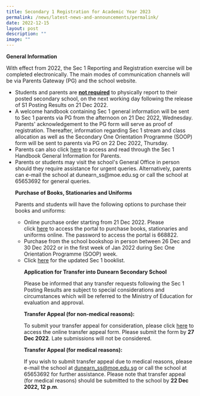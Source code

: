 ```yaml
---
title: Secondary 1 Registration for Academic Year 2023
permalink: /news/latest-news-and-announcements/permalink/
date: 2022-12-15
layout: post
description: ""
image: ""
---
```

<p><strong>General Information</strong></p>

<p>With effect from 2022, the Sec 1 Reporting and Registration exercise will be completed electronically. The main modes of communication channels will be via Parents Gateway (PG) and the school website.

<ul>
<li>Students and parents are&nbsp;<strong><u>not required</u></strong>&nbsp;to physically report to their posted secondary school, on the next working day following the release of S1 Posting Results on 21 Dec 2022. 
	
<li>A welcome handbook containing Sec 1 general information will be sent to Sec 1 parents via PG from the afternoon on 21 Dec 2022, Wednesday.  Parents' acknowledgement to the PG form will serve as proof of registration. Thereafter, information regarding Sec 1 stream and class allocation as well as the Secondary One Orientation Programme (SOOP) form will be sent to parents via PG on 22 Dec 2022, Thursday.</li>
	
<li>Parents can also click <a href="https://drive.google.com/file/d/1QkedYgOZJOyD1TH4ARGb957o6VPhDjN-/view?usp=drivesdk">here</a> to access and read through the Sec 1 Handbook General Information for Parents.
	
<li>Parents or students may visit the school's General Office in person should they require assistance for urgent queries. Alternatively, parents can e-mail the school at dunearn_ss@moe.edu.sg or call the school at 65653692 for general queries. 
<br>
<p><strong>Purchase of Books, Stationaries and Uniforms</strong></p>
<p>Parents and students will have the following options to purchase their books and uniforms:
<ul>
<li>Online purchase order starting from 21 Dec 2022. Please click&nbsp;<a href="https://dyeducation.net/">here</a>&nbsp;to access the portal to purchase books, stationaries and uniforms online. The password to access the portal is 668822.&nbsp;</li>

<li>Purchase from the school bookshop in person between 26 Dec and 30 Dec 2022 or in the first week of Jan 2022 during Sec One Orientation Programme (SOOP) week. </li>
	
<li>Click <a href="https://drive.google.com/file/d/1FfJred5rucl17ergvmMKJT3JULsx1mii/view">here</a> for the updated Sec 1 booklist.
<br>
<p><strong>Application for Transfer into Dunearn Secondary School</strong></p>
<p>Please be informed that any transfer requests following the Sec 1 Posting Results are subject to special considerations and circumstances which will be referred to the Ministry of Education for evaluation and approval. </p>
	
**Transfer Appeal (for non-medical reasons):**
	

To submit your transfer appeal for consideration, please click [here](https://form.gov.sg/63a11ffc234fa00012173033) to access the online transfer appeal form. Please submit the form by **27 Dec 2022**. Late submissions will not be considered.
	
**Transfer Appeal (for medical reasons):**

If you wish to submit transfer appeal due to medical reasons, please e-mail the school at dunearn_ss@moe.edu.sg or call the school at 65653692 for further assistance. Please note that transfer appeal (for medical reasons) should be submitted to the school by **22 Dec 2022, 12 p.m**.